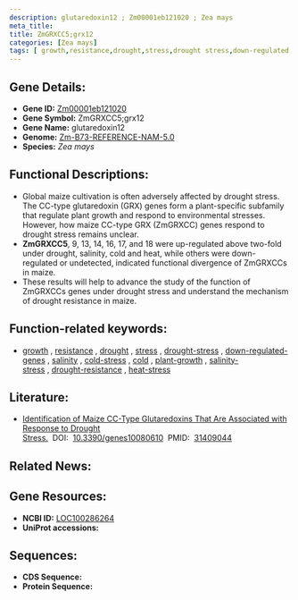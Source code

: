 ```yaml
---
description: glutaredoxin12 ; Zm00001eb121020 ; Zea mays
meta_title:
title: ZmGRXCC5;grx12
categories: [Zea mays]
tags: [ growth,resistance,drought,stress,drought stress,down-regulated genes,salinity,cold stress,cold,plant growth,salinity stress,drought resistance,heat stress ]
---
```


## Gene Details:
- **Gene ID:**	[Zm00001eb121020](https://www.maizegdb.org/gene_center/gene/Zm00001eb121020)
- **Gene Symbol:** ZmGRXCC5;grx12
- **Gene Name:** glutaredoxin12
- **Genome:** [Zm-B73-REFERENCE-NAM-5.0](https://www.maizegdb.org/genome/assembly/Zm-B73-REFERENCE-NAM-5.0)
- **Species:** *Zea mays*

## Functional Descriptions:
   - Global maize cultivation is often adversely affected by drought stress. The CC-type glutaredoxin (GRX) genes form a plant-specific subfamily that regulate plant growth and respond to environmental stresses. However, how maize CC-type GRX (ZmGRXCC) genes respond to drought stress remains unclear.
   - **ZmGRXCC5**, 9, 13, 14, 16, 17, and 18 were up-regulated above two-fold under drought, salinity, cold and heat, while others were down-regulated or undetected, indicated functional divergence of ZmGRXCCs in maize.
   - These results will help to advance the study of the function of ZmGRXCCs genes under drought stress and understand the mechanism of drought resistance in maize.

## Function-related keywords:
- [growth](/tags/growth/)&nbsp;,&nbsp;[resistance](/tags/resistance/)&nbsp;,&nbsp;[drought](/tags/drought/)&nbsp;,&nbsp;[stress](/tags/stress/)&nbsp;,&nbsp;[drought-stress](/tags/drought-stress/)&nbsp;,&nbsp;[down-regulated-genes](/tags/down-regulated-genes/)&nbsp;,&nbsp;[salinity](/tags/salinity/)&nbsp;,&nbsp;[cold-stress](/tags/cold-stress/)&nbsp;,&nbsp;[cold](/tags/cold/)&nbsp;,&nbsp;[plant-growth](/tags/plant-growth/)&nbsp;,&nbsp;[salinity-stress](/tags/salinity-stress/)&nbsp;,&nbsp;[drought-resistance](/tags/drought-resistance/)&nbsp;,&nbsp;[heat-stress](/tags/heat-stress/)

## Literature:
   - [Identification of Maize CC-Type Glutaredoxins That Are Associated with Response to Drought Stress.]( https://www.mdpi.com/2073-4425/10/8/610)&nbsp;&nbsp;DOI:&nbsp;&nbsp;[10.3390/genes10080610](https://www.mdpi.com/2073-4425/10/8/610)&nbsp;&nbsp;PMID:&nbsp;&nbsp;[31409044](https://pubmed.ncbi.nlm.nih.gov/31409044/)

## Related News:

## Gene Resources:
- **NCBI ID:**  [LOC100286264](https://www.ncbi.nlm.nih.gov/gene/?term=LOC100286264)
- **UniProt accessions:** [](https://www.uniprot.org/uniprotkb//entry)



## Sequences:
- **CDS Sequence:**
- **Protein Sequence:**
